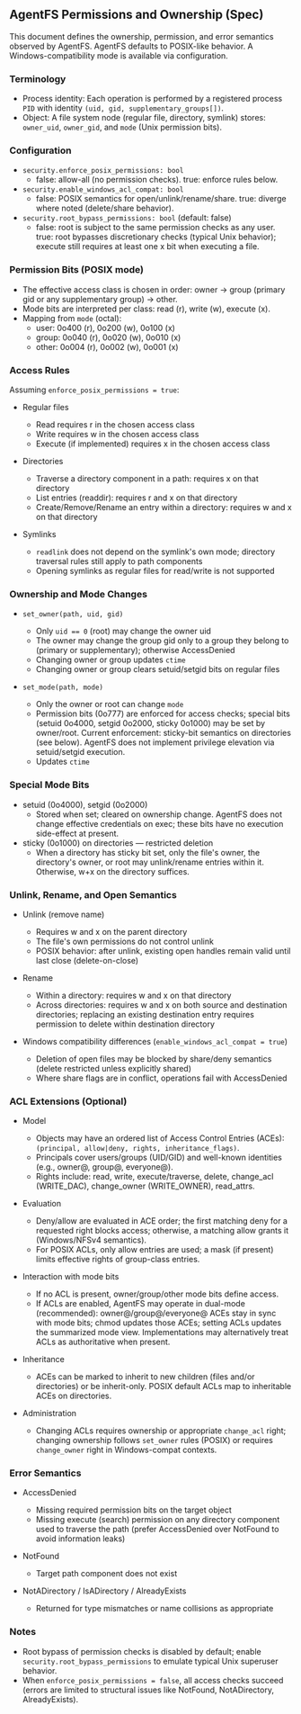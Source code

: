 ## AgentFS Permissions and Ownership (Spec)

This document defines the ownership, permission, and error semantics observed by AgentFS.
AgentFS defaults to POSIX-like behavior. A Windows-compatibility mode is available via configuration.

### Terminology

- Process identity: Each operation is performed by a registered process `PID` with identity `(uid, gid, supplementary_groups[])`.
- Object: A file system node (regular file, directory, symlink) stores: `owner_uid`, `owner_gid`, and `mode` (Unix permission bits).

### Configuration

- `security.enforce_posix_permissions: bool`
  - false: allow-all (no permission checks). true: enforce rules below.
- `security.enable_windows_acl_compat: bool`
  - false: POSIX semantics for open/unlink/rename/share. true: diverge where noted (delete/share behavior).
- `security.root_bypass_permissions: bool` (default: false)
  - false: root is subject to the same permission checks as any user. true: root bypasses discretionary checks (typical Unix behavior); execute still requires at least one x bit when executing a file.

### Permission Bits (POSIX mode)

- The effective access class is chosen in order: owner → group (primary gid or any supplementary group) → other.
- Mode bits are interpreted per class: read (r), write (w), execute (x).
- Mapping from `mode` (octal):
  - user: 0o400 (r), 0o200 (w), 0o100 (x)
  - group: 0o040 (r), 0o020 (w), 0o010 (x)
  - other: 0o004 (r), 0o002 (w), 0o001 (x)

### Access Rules

Assuming `enforce_posix_permissions = true`:

- Regular files
  - Read requires r in the chosen access class
  - Write requires w in the chosen access class
  - Execute (if implemented) requires x in the chosen access class

- Directories
  - Traverse a directory component in a path: requires x on that directory
  - List entries (readdir): requires r and x on that directory
  - Create/Remove/Rename an entry within a directory: requires w and x on that directory

- Symlinks
  - `readlink` does not depend on the symlink's own mode; directory traversal rules still apply to path components
  - Opening symlinks as regular files for read/write is not supported

### Ownership and Mode Changes

- `set_owner(path, uid, gid)`
  - Only `uid == 0` (root) may change the owner uid
  - The owner may change the group gid only to a group they belong to (primary or supplementary); otherwise AccessDenied
  - Changing owner or group updates `ctime`
  - Changing owner or group clears setuid/setgid bits on regular files

- `set_mode(path, mode)`
  - Only the owner or root can change `mode`
  - Permission bits (0o777) are enforced for access checks; special bits (setuid 0o4000, setgid 0o2000, sticky 0o1000) may be set by owner/root. Current enforcement: sticky-bit semantics on directories (see below). AgentFS does not implement privilege elevation via setuid/setgid execution.
  - Updates `ctime`

### Special Mode Bits

- setuid (0o4000), setgid (0o2000)
  - Stored when set; cleared on ownership change. AgentFS does not change effective credentials on exec; these bits have no execution side-effect at present.
- sticky (0o1000) on directories — restricted deletion
  - When a directory has sticky bit set, only the file's owner, the directory's owner, or root may unlink/rename entries within it. Otherwise, w+x on the directory suffices.

### Unlink, Rename, and Open Semantics

- Unlink (remove name)
  - Requires w and x on the parent directory
  - The file's own permissions do not control unlink
  - POSIX behavior: after unlink, existing open handles remain valid until last close (delete-on-close)

- Rename
  - Within a directory: requires w and x on that directory
  - Across directories: requires w and x on both source and destination directories; replacing an existing destination entry requires permission to delete within destination directory

- Windows compatibility differences (`enable_windows_acl_compat = true`)
  - Deletion of open files may be blocked by share/deny semantics (delete restricted unless explicitly shared)
  - Where share flags are in conflict, operations fail with AccessDenied

### ACL Extensions (Optional)

- Model
  - Objects may have an ordered list of Access Control Entries (ACEs): `(principal, allow|deny, rights, inheritance_flags)`.
  - Principals cover users/groups (UID/GID) and well-known identities (e.g., owner@, group@, everyone@).
  - Rights include: read, write, execute/traverse, delete, change_acl (WRITE_DAC), change_owner (WRITE_OWNER), read_attrs.

- Evaluation
  - Deny/allow are evaluated in ACE order; the first matching deny for a requested right blocks access; otherwise, a matching allow grants it (Windows/NFSv4 semantics).
  - For POSIX ACLs, only allow entries are used; a mask (if present) limits effective rights of group-class entries.

- Interaction with mode bits
  - If no ACL is present, owner/group/other mode bits define access.
  - If ACLs are enabled, AgentFS may operate in dual-mode (recommended): owner@/group@/everyone@ ACEs stay in sync with mode bits; chmod updates those ACEs; setting ACLs updates the summarized mode view. Implementations may alternatively treat ACLs as authoritative when present.

- Inheritance
  - ACEs can be marked to inherit to new children (files and/or directories) or be inherit-only. POSIX default ACLs map to inheritable ACEs on directories.

- Administration
  - Changing ACLs requires ownership or appropriate `change_acl` right; changing ownership follows `set_owner` rules (POSIX) or requires `change_owner` right in Windows-compat contexts.

### Error Semantics

- AccessDenied
  - Missing required permission bits on the target object
  - Missing execute (search) permission on any directory component used to traverse the path (prefer AccessDenied over NotFound to avoid information leaks)

- NotFound
  - Target path component does not exist

- NotADirectory / IsADirectory / AlreadyExists
  - Returned for type mismatches or name collisions as appropriate

### Notes

- Root bypass of permission checks is disabled by default; enable `security.root_bypass_permissions` to emulate typical Unix superuser behavior.
- When `enforce_posix_permissions = false`, all access checks succeed (errors are limited to structural issues like NotFound, NotADirectory, AlreadyExists).
